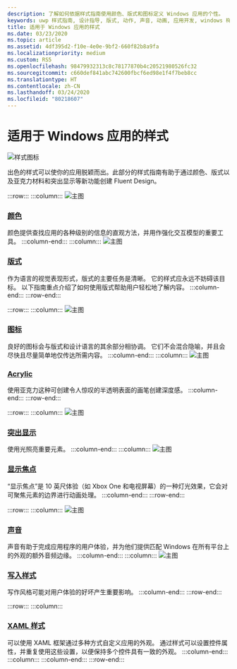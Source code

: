 ```yaml
---
description: 了解如何依据样式指南使用颜色、版式和图标定义 Windows 应用的个性。
keywords: uwp 样式指南, 设计指导, 版式, 动作, 声音, 动画, 应用开发, windows 样式指南
title: 适用于 Windows 应用的样式
ms.date: 03/23/2020
ms.topic: article
ms.assetid: 4df395d2-f10e-4e0e-9bf2-660f82b8a9fa
ms.localizationpriority: medium
ms.custom: RS5
ms.openlocfilehash: 98479932313c8c78177870b4c20521980526fc32
ms.sourcegitcommit: c660def841abc742600fbcf6ed98e1f4f7beb8cc
ms.translationtype: HT
ms.contentlocale: zh-CN
ms.lasthandoff: 03/24/2020
ms.locfileid: "80218607"
---
```

# <a name="style-for-windows-apps"></a>适用于 Windows 应用的样式

![样式图标](../images/style-2x.png)

出色的样式可以使你的应用脱颖而出。此部分的样式指南有助于通过颜色、版式以及亚克力材料和突出显示等新功能创建 Fluent Design。

:::row:::
    :::column:::
![主图](images/header-color.svg)
### <a name="color"></a>[颜色](color.md)
颜色提供查找应用的各种级别的信息的直观方法，并用作强化交互模型的重要工具。
    :::column-end:::
    :::column:::
![主图](images/header-typography.svg)
### <a name="typography"></a>[版式](typography.md)
作为语言的视觉表现形式，版式的主要任务是清晰。 它的样式应永远不妨碍该目标。 以下指南重点介绍了如何使用版式帮助用户轻松地了解内容。 
    :::column-end:::
:::row-end:::

:::row:::
    :::column:::
![主图](images/header-icons.svg)
### <a name="icons"></a>[图标](icons.md)
良好的图标会与版式和设计语言的其余部分相协调。 它们不会混合隐喻，并且会尽快且尽量简单地仅传达所需内容。
    :::column-end:::
    :::column:::
![主图](images/header-acrylic.svg)
### <a name="acrylic"></a>[Acrylic](acrylic.md)
使用亚克力这种可创建令人惊叹的半透明表面的画笔创建深度感。
    :::column-end:::
:::row-end:::

:::row:::
    :::column:::
![主图](images/header-reveal-highlight.svg)
### <a name="reveal-highlight"></a>[突出显示](reveal.md)
使用光照亮重要元素。
    :::column-end:::
    :::column:::
![主图](images/header-reveal-focus.svg)
### <a name="reveal-focus"></a>[显示焦点](reveal-focus.md)
“显示焦点”是 10 英尺体验（如 Xbox One 和电视屏幕）的一种灯光效果，它会对可聚焦元素的边界进行动画处理。
    :::column-end:::
:::row-end:::

:::row:::
    :::column:::
![主图](images/header-sound.svg)
### <a name="sound"></a>[声音](sound.md)
声音有助于完成应用程序的用户体验，并为他们提供匹配 Windows 在所有平台上的外观的额外音频边缘。
    :::column-end:::
    :::column:::
![主图](images/header-writing-style.gif)
### <a name="writing-style"></a>[写入样式](writing-style.md)
写作风格可能对用户体验的好坏产生重要影响。
    :::column-end:::
:::row-end:::

:::row:::
    :::column:::
### <a name="xaml-styles"></a>[XAML 样式](../controls-and-patterns/xaml-styles.md)
可以使用 XAML 框架通过多种方式自定义应用的外观。 通过样式可以设置控件属性，并重复使用这些设置，以便保持多个控件具有一致的外观。
    :::column-end:::
    :::column:::
    :::column-end:::
:::row-end:::

